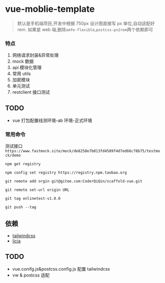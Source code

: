 # vue-moblie-template

> 默认是手机端项目,开发中根据 750px 设计图直接写 px 单位,自动适配好 rem.
> 如果是 web 端,删除`amfe-flexible`,`postcss-px2rem`两个依赖即可

### 特点

1. 网络请求封装&异常处理
2. mock 数据
3. api 模块化管理
4. 常用 utils
5. 加密模块
6. 单元测试
7. restclient 接口测试

## TODO

- vue 打包配置线测环境-ab 环境-正式环境

### 常用命令

测试接口`https://www.fastmock.site/mock/de8258e7b013fd4589f4d7ed66c78b75/testmock/demo`

`npm get registry`

`npm config set registry https://registry.npm.taobao.org`

`git remote add orgin git@gitee.com:CoderQiQin/scaffold-vue.git`

`git remote set-url origin URL`

`git tag onlinetest-v1.0.0`

`git push --tag`

## 依赖

- [tailwindcss](https://www.tailwindcss.cn/)
- [licia](https://licia.liriliri.io/docs.html)

## TODO

- vue.conifg.js&postcss.config.js 配置 tailwindcss
- vw & postcss 适配
